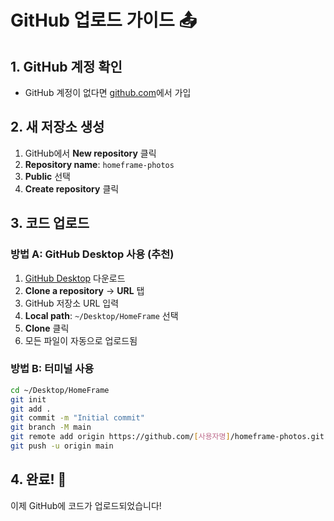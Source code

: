 # GitHub 업로드 가이드 📤

## 1. GitHub 계정 확인
- GitHub 계정이 없다면 [github.com](https://github.com)에서 가입

## 2. 새 저장소 생성
1. GitHub에서 **New repository** 클릭
2. **Repository name**: `homeframe-photos`
3. **Public** 선택
4. **Create repository** 클릭

## 3. 코드 업로드
### 방법 A: GitHub Desktop 사용 (추천)
1. [GitHub Desktop](https://desktop.github.com) 다운로드
2. **Clone a repository** → **URL** 탭
3. GitHub 저장소 URL 입력
4. **Local path**: `~/Desktop/HomeFrame` 선택
5. **Clone** 클릭
6. 모든 파일이 자동으로 업로드됨

### 방법 B: 터미널 사용
```bash
cd ~/Desktop/HomeFrame
git init
git add .
git commit -m "Initial commit"
git branch -M main
git remote add origin https://github.com/[사용자명]/homeframe-photos.git
git push -u origin main
```

## 4. 완료! 🎉
이제 GitHub에 코드가 업로드되었습니다! 